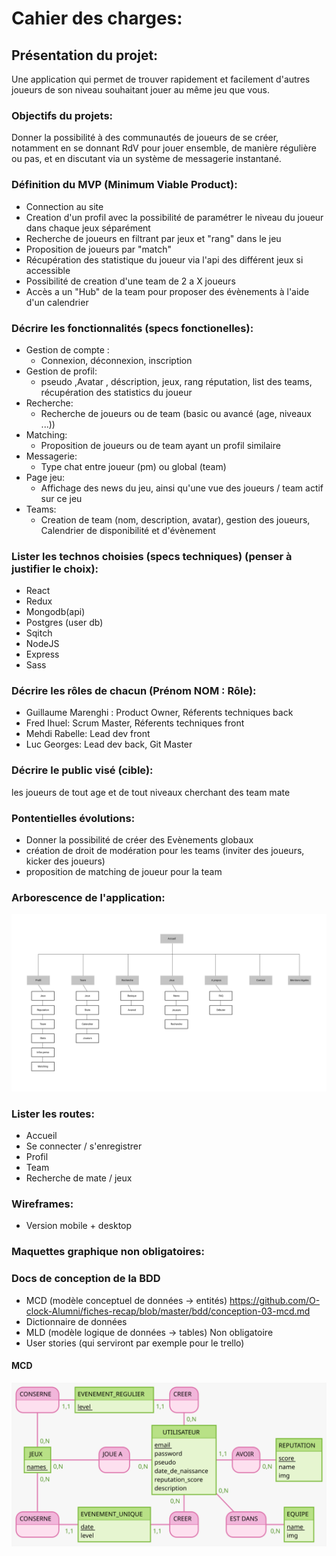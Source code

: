 # Cahier des charges:

## Présentation du projet:

Une application qui permet de trouver rapidement et facilement d'autres joueurs de son niveau souhaitant jouer au même jeu que vous.

### Objectifs du projets:

Donner la possibilité à des communautés de joueurs de se créer, notamment en se donnant RdV pour jouer ensemble, de manière régulière ou pas, et en discutant via un système de messagerie instantané.

### Définition du MVP (Minimum Viable Product):

- Connection au site
- Creation d'un profil avec la possibilité de paramétrer le niveau du joueur dans chaque jeux séparément
- Recherche de joueurs en filtrant par jeux et "rang" dans le jeu
- Proposition de joueurs par "match"
- Récupération des statistique du joueur via l'api des différent jeux si accessible
- Possibilité de creation d'une team de 2 a X joueurs 
- Accès a un "Hub" de la team pour proposer des évènements à l'aide d'un calendrier

### Décrire les fonctionnalités (specs fonctionelles):

- Gestion de compte :
  - Connexion, déconnexion, inscription  
- Gestion de profil:
  - pseudo ,Avatar , déscription, jeux, rang réputation, list des teams, récupération des statistics du joueur
- Recherche:
  - Recherche de joueurs ou de team (basic ou avancé (age, niveaux ...))
- Matching:
  - Proposition de joueurs ou de team ayant un profil similaire
- Messagerie: 
  - Type chat entre joueur (pm) ou global (team)
- Page jeu:
  - Affichage des news du jeu, ainsi qu'une vue des joueurs / team actif sur ce jeu
- Teams: 
  - Creation de team (nom, description, avatar), gestion des joueurs, Calendrier de disponibilité et d'évènement 

### Lister les technos choisies (specs techniques) (penser à justifier le choix):

- React
- Redux
- Mongodb(api)
- Postgres (user db)
- Sqitch
- NodeJS
- Express
- Sass


### Décrire les rôles de chacun (Prénom NOM : Rôle):

- Guillaume Marenghi : Product Owner, Réferents techniques back
- Fred Ihuel: Scrum Master, Réferents techniques front  
- Mehdi Rabelle: Lead dev front
- Luc Georges: Lead dev back, Git Master


### Décrire le public visé (cible):

les joueurs de tout age et de tout niveaux cherchant des team mate

### Pontentielles évolutions:

- Donner la possibilité de créer des Evènements globaux
- création de droit de modération pour les teams (inviter des joueurs, kicker des joueurs)
- proposition de matching de joueur pour la team

### Arborescence de l'application:

![](./ressources/Arborescence_playTogether.png)

### Lister les routes:

- Accueil
- Se connecter / s'enregistrer
- Profil
- Team
- Recherche de mate / jeux 

### Wireframes:

- Version mobile + desktop

### Maquettes graphique non obligatoires:

### Docs de conception de la BDD
- MCD (modèle conceptuel de données -> entités) https://github.com/O-clock-Alumni/fiches-recap/blob/master/bdd/conception-03-mcd.md
- Dictionnaire de données
- MLD (modèle logique de données -> tables) Non obligatoire
- User stories (qui serviront par exemple pour le trello)

#### MCD

![](./mcd/Utilisateurs.svg)